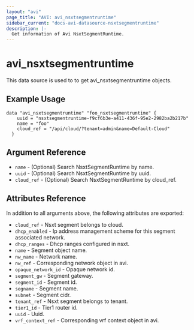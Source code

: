 ```yaml
---
layout: "avi"
page_title: "AVI: avi_nsxtsegmentruntime"
sidebar_current: "docs-avi-datasource-nsxtsegmentruntime"
description: |-
  Get information of Avi NsxtSegmentRuntime.
---
```


# avi_nsxtsegmentruntime

This data source is used to to get avi_nsxtsegmentruntime objects.

## Example Usage

```hcl
data "avi_nsxtsegmentruntime" "foo_nsxtsegmentruntime" {
    uuid = "nsxtsegmentruntime-f9cf6b3e-a411-436f-95e2-2982ba2b217b"
    name = "foo"
    cloud_ref = "/api/cloud/?tenant=admin&name=Default-Cloud"
  }
```

## Argument Reference

* `name` - (Optional) Search NsxtSegmentRuntime by name.
* `uuid` - (Optional) Search NsxtSegmentRuntime by uuid.
* `cloud_ref` - (Optional) Search NsxtSegmentRuntime by cloud_ref.
  
## Attributes Reference

In addition to all arguments above, the following attributes are exported:

* `cloud_ref` - Nsxt segment belongs to cloud.
* `dhcp_enabled` - Ip address management scheme for this segment associated network.
* `dhcp_ranges` - Dhcp ranges configured in nsxt.
* `name` - Segment object name.
* `nw_name` - Network name.
* `nw_ref` - Corresponding network object in avi.
* `opaque_network_id` - Opaque network id.
* `segment_gw` - Segment gateway.
* `segment_id` - Segment id.
* `segname` - Segment name.
* `subnet` - Segment cidr.
* `tenant_ref` - Nsxt segment belongs to tenant.
* `tier1_id` - Tier1 router id.
* `uuid` - Uuid.
* `vrf_context_ref` - Corresponding vrf context object in avi.

